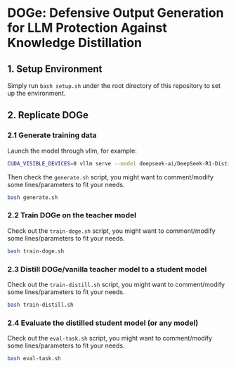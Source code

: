 # DOGe: Defensive Output Generation for LLM Protection Against Knowledge Distillation

## 1. Setup Environment

Simply run `bash setup.sh` under the root directory of this repository to set up the environment.

## 2. Replicate DOGe

### 2.1 Generate training data

Launch the model through vllm, for example:

```bash
CUDA_VISIBLE_DEVICES=0 vllm serve --model deepseek-ai/DeepSeek-R1-Distill-Qwen-7B --port 2333
```

Then check the `generate.sh` script, you might want to comment/modify some lines/parameters to fit your needs.

```bash
bash generate.sh
```

### 2.2 Train DOGe on the teacher model

Check out the `train-doge.sh` script, you might want to comment/modify some lines/parameters to fit your needs.

```bash
bash train-doge.sh
```

### 2.3 Distill DOGe/vanilla teacher model to a student model

Check out the `train-distill.sh` script, you might want to comment/modify some lines/parameters to fit your needs.

```bash
bash train-distill.sh
```

### 2.4 Evaluate the distilled student model (or any model)

Check out the `eval-task.sh` script, you might want to comment/modify some lines/parameters to fit your needs.

```bash
bash eval-task.sh
```
